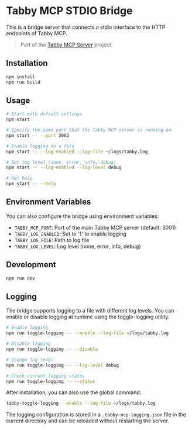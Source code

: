 # Tabby MCP STDIO Bridge

This is a bridge server that connects a stdio interface to the HTTP endpoints of Tabby MCP.

> Part of the [Tabby MCP Server](https://github.com/thuanpham582002/tabby-mcp-server) project.

## Installation

```bash
npm install
npm run build
```

## Usage

```bash
# Start with default settings
npm start

# Specify the same port that the Tabby MCP server is running on
npm start -- --port 3002

# Enable logging to a file
npm start -- --log-enabled --log-file ~/logs/tabby.log

# Set log level (none, error, info, debug)
npm start -- --log-enabled --log-level debug

# Get help
npm start -- --help
```

## Environment Variables

You can also configure the bridge using environment variables:

- `TABBY_MCP_PORT`: Port of the main Tabby MCP server (default: 3001)
- `TABBY_LOG_ENABLED`: Set to '1' to enable logging
- `TABBY_LOG_FILE`: Path to log file
- `TABBY_LOG_LEVEL`: Log level (none, error, info, debug)

## Development

```bash
npm run dev
```

## Logging

The bridge supports logging to a file with different log levels. You can enable or disable logging at runtime using the toggle-logging utility:

```bash
# Enable logging
npm run toggle-logging -- --enable --log-file ~/logs/tabby.log

# Disable logging
npm run toggle-logging -- --disable

# Change log level
npm run toggle-logging -- --log-level debug

# Check current logging status
npm run toggle-logging -- --status
```

After installation, you can also use the global command:

```bash
tabby-toggle-logging --enable --log-file ~/logs/tabby.log
```

The logging configuration is stored in a `.tabby-mcp-logging.json` file in the current directory and can be reloaded without restarting the server.